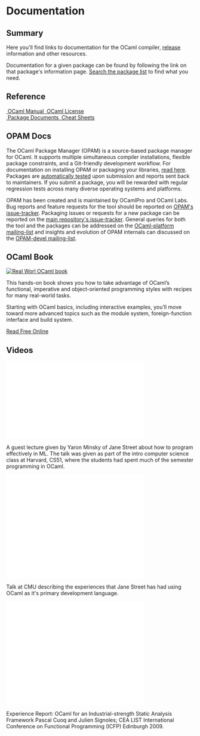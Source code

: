 <!-- ((! set title Docs !)) -->

<div class="container">
    <h1>Documentation</h1>
    <div class="row">
        <section class="span6 condensed">
            <h1 class="ruled">Summary</h1>
            <p>Here you'll find links to documentation for the OCaml compiler, <a href="/releases">release</a> information and other resources.</p>
            <p>Documentation for a given package can be found by following the link on that package's information page. <a href="/pkg/">Search the package list</a> to find what you need.</p>
        </section>
        <section class="span6 condensed">
            <h1 class="ruled">Reference</h1>
            <div class="row">
                <a href="#" class="span3 documentation-highlight">
                    <img src="/static/img/manual.png" alt="">
                    OCaml Manual
                </a>
                <a href="license.html" class="span3 documentation-highlight">
                    <img src="/static/img/license.png" alt="">
                    OCaml License
                </a>
            </div>
            <div class="row">
                <a href="/pkg" class="span3 documentation-highlight">
                    <img src="/static/img/documents.png" alt="">
                    Package Documents
                </a>
                <a href="cheat_sheets.html" class="span3 documentation-highlight">
                    <img src="/static/img/cheat.png" alt="">
                    Cheat Sheets
                </a>
            </div>
        </section>
    </div>
    <div class="row">
        <section class="span6 condensed">
            <h1 class="ruled">OPAM Docs</h1>
            <p>The OCaml Package Manager (OPAM) is a source-based package manager for OCaml. It supports multiple simultaneous compiler installations, flexible package constraints, and a Git-friendly development workflow. For documentation on installing OPAM or packaging your libraries, <a href="http://opam.ocamlpro.org/doc/Quick_Install.html">read here</a>. Packages are <a href="/docs/ocamlot">automatically tested</a> upon submission and reports sent back to maintainers. If you submit a package, you will be rewarded with regular regression tests across many diverse operating systems and platforms.</p>
            <p>OPAM has been created and is maintained by OCamlPro and OCaml Labs. Bug reports and feature requests for the tool should be reported on <a href="https://github.com/OCamlPro/opam/issues">OPAM's issue-tracker</a>. Packaging issues or requests for a new package can be reported on the <a href="https://github.com/OCamlPro/opam-repository/issues">main repository's issue-tracker</a>. General queries for both the tool and the packages can be addressed on the <a href="http://lists.ocaml.org/listinfo/platform">OCaml-platform mailing-list</a> and insights and evolution of OPAM internals can discussed on the <a href="http://lists.ocaml.org/listinfo/opam-devel">OPAM-devel mailing-list</a>.</p>
        </section>
        <section class="span6 condensed">
            <h1 class="ruled">OCaml Book</h1>
            <div class="row">
                <div class="span2 documentation-book">
                    <a href="https://realworldocaml.org">
                        <img src="/static/img/real-world-ocaml.png" alt="Real Worl OCaml book">
                    </a>
                </div>
                <div class="span4">
                    <p>This hands-on book shows you how to take advantage of OCaml’s functional, imperative and object-oriented programming styles with recipes for many real-world tasks.</p>
                    <p>Starting with OCaml basics, including interactive examples, you’ll move toward more advanced topics such as the module system, foreign-function interface and build system.</p>
                    <p><a href="https://realworldocaml.org">Read Free Online</a></p>
                </div>
            </div>
        </section>
    </div>
    <div class="row">
        <section class="span12 condensed">
            <h1 class="ruled">Videos</h1>
            <div class="row">
                    <div class="span4">
                        <p class="documentation-video">
                            <iframe src="//player.vimeo.com/video/14313378?portrait=0&amp;color=ff9933" width="370" height="208" frameborder="0" webkitallowfullscreen mozallowfullscreen allowfullscreen></iframe>
                        </p>
                        <p>A guest lecture given by Yaron Minsky of Jane Street about how to program effectively in ML. The talk was given as part of the intro computer science class at Harvard, CS51, where the students had spent much of the semester programming in OCaml.</p>
                    </div>
                    <div class="span4">
                        <p class="documentation-video">
                            <iframe src="//player.vimeo.com/video/14317442?portrait=0&amp;color=ff9933" width="370" height="278" frameborder="0" webkitallowfullscreen mozallowfullscreen allowfullscreen></iframe>
                        </p>
                        <p>Talk at CMU describing the experiences that Jane Street has had using OCaml as it's primary development language.</p>
                    </div>
                    <div class="span4">
                        <p class="documentation-video">
                            <iframe src="//player.vimeo.com/video/6652523?portrait=0&amp;color=ff9933" width="370" height="278" frameborder="0" webkitallowfullscreen mozallowfullscreen allowfullscreen></iframe>
                        </p>
                        <p>Experience Report: OCaml for an Industrial-strength Static Analysis Framework 
                        Pascal Cuoq and Julien Signoles; CEA LIST
                        International Conference on Functional Programming (ICFP) Edinburgh 2009.</p>
                    </div>
            </div>
        </section>
    </div>
</div>

